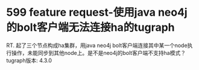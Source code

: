 # 599 feature request-使用java neo4j的bolt客户端无法连接ha的tugraph
RT.  起了三个节点构成ha集群，用java neo4j bolt客户端连接其中某一个node执行操作，未能同步到其他node上。是不是neo4j的bolt客户端不支持ha模式？
tugraph版本: 4.3.0
